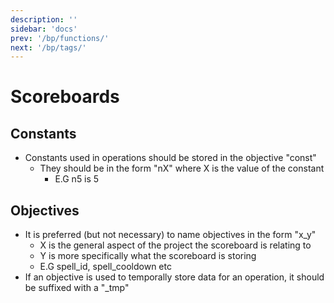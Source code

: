 ```yaml
---
description: ''
sidebar: 'docs'
prev: '/bp/functions/'
next: '/bp/tags/'
---
```


# Scoreboards

## Constants

-   Constants used in operations should be stored in the objective "const"
    -   They should be in the form "nX" where X is the value of the constant
        -   E.G n5 is 5

## Objectives

-   It is preferred (but not necessary) to name objectives in the form "x_y"
    -   X is the general aspect of the project the scoreboard is relating to
    -   Y is more specifically what the scoreboard is storing
    -   E.G spell_id, spell_cooldown etc
-   If an objective is used to temporally store data for an operation, it should be suffixed with a "\_tmp"
